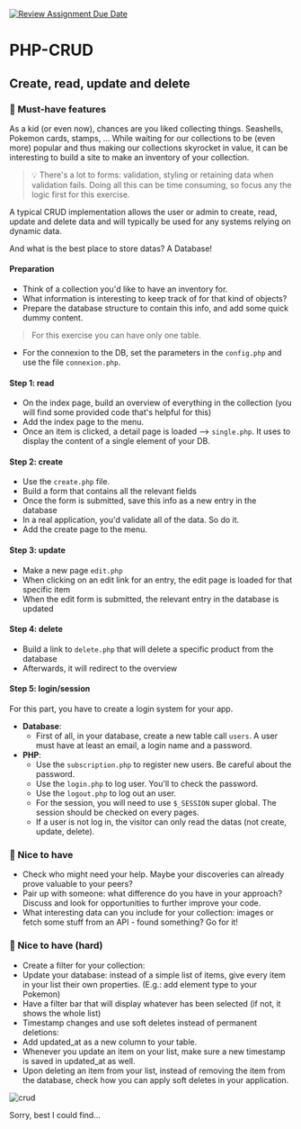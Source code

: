 [![Review Assignment Due Date](https://classroom.github.com/assets/deadline-readme-button-22041afd0340ce965d47ae6ef1cefeee28c7c493a6346c4f15d667ab976d596c.svg)](https://classroom.github.com/a/y60cxQ0S)
# PHP-CRUD

## Create, read, update and delete

### 🌱 Must-have features

As a kid (or even now), chances are you liked collecting things. Seashells, Pokemon cards, stamps, ... While waiting for our collections to be (even more) popular and thus making our collections skyrocket in value, it can be interesting to build a site to make an inventory of your collection.

> 💡 There's a lot to forms: validation, styling or retaining data when validation fails. Doing all this can be time consuming, so focus any the logic first for this exercise.

A typical CRUD implementation allows the user or admin to create, read, update and delete data and will typically be used for any systems relying on dynamic data.

And what is the best place to store datas? A Database!

#### Preparation
- Think of a collection you'd like to have an inventory for.
- What information is interesting to keep track of for that kind of objects?
- Prepare the database structure to contain this info, and add some quick dummy content. 

> For this exercise you can have only one table. 

- For the connexion to the DB, set the parameters in the `config.php` and use the file `connexion.php`. 

#### Step 1: read
- On the index page, build an overview of everything in the collection (you will find some provided code that's helpful for this)
- Add the index page to the menu.
- Once an item is clicked, a detail page is loaded --> `single.php`. It uses to display the content of a single element of your DB.

#### Step 2: create
- Use the `create.php` file. 
- Build a form that contains all the relevant fields
- Once the form is submitted, save this info as a new entry in the database
- In a real application, you'd validate all of the data. So do it. 
- Add the create page to the menu.

#### Step 3: update
- Make a new page `edit.php`
- When clicking on an edit link for an entry, the edit page is loaded for that specific item
- When the edit form is submitted, the relevant entry in the database is updated

#### Step 4: delete
- Build a link to `delete.php` that will delete a specific product from the database
- Afterwards, it will redirect to the overview

#### Step 5: login/session
For this part, you have to create a login system for your app. 

- **Database**:
  - First of all, in your database, create a new table call `users`. A user must have at least an email, a login name and a password. 
- **PHP**:
  - Use the `subscription.php` to register new users. Be careful about the password. 
  - Use the `login.php` to log user. You'll to check the password.
  - Use the `logout.php` to log out an user. 
  - For the session, you will need to use `$_SESSION` super global. The session should be checked on every pages. 
  - If a user is not log in, the visitor can only read the datas (not create, update, delete). 


### 🌼 Nice to have
- Check who might need your help. Maybe your discoveries can already prove valuable to your peers?
- Pair up with someone: what difference do you have in your approach? Discuss and look for opportunities to further improve your code.
- What interesting data can you include for your collection: images or fetch some stuff from an API - found something? Go for it!

### 🌳 Nice to have (hard)
- Create a filter for your collection:
- Update your database: instead of a simple list of items, give every item in your list their own properties. (E.g.: add element type to your Pokemon)
- Have a filter bar that will display whatever has been selected (if not, it shows the whole list)
- Timestamp changes and use soft deletes instead of permanent deletions:
- Add updated_at as a new column to your table.
- Whenever you update an item on your list, make sure a new timestamp is saved in updated_at as well.
- Upon deleting an item from your list, instead of removing the item from the database, check how you can apply soft deletes in your application.


![crud](crud.gif)

Sorry, best I could find...

